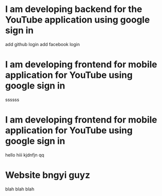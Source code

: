 # I am developing backend for the YouTube application using google sign in

add github login
add facebook login
# I am developing frontend for mobile application for YouTube using google sign in

ssssss
# I am developing frontend for mobile application for YouTube using google sign in

hello
hiii
kjdnfjn
qq
# Website bngyi guyz

blah blah blah

